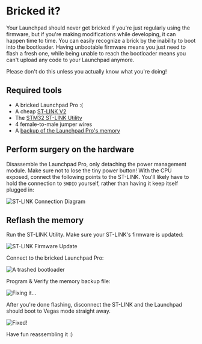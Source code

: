 # Bricked it?

Your Launchpad should never get bricked if you're just regularly using the firmware, but if you're making modifications while developing, it can happen time to time. You can easily recognize a brick by the inability to boot into the bootloader. Having unbootable firmware means you just need to flash a fresh one, while being unable to reach the bootloader means you can't upload any code to your Launchpad anymore.

Please don't do this unless you actually know what you're doing!

## Required tools

* A bricked Launchpad Pro :(
* A cheap [ST-LINK V2](https://www.ebay.com/itm/ST-Link-V2-Mini-Debugger-und-Programmier-Emulator-fur-STM8-STM32-Arduino/392963947934)
* The [STM32 ST-LINK Utility](https://drive.google.com/file/d/1cXBo6Me6DnHjiTBbPt1cs_HqEM6Hhn2g/view)
* 4 female-to-male jumper wires
* A [backup of the Launchpad Pro's memory](https://cdn.discordapp.com/attachments/636554539096473600/826560546890579998/pro_backup.bin)

## Perform surgery on the hardware

Disassemble the Launchpad Pro, only detaching the power management module. Make sure not to lose the tiny power button! With the CPU exposed, connect the following points to the ST-LINK. You'll likely have to hold the connection to `SWDIO` yourself, rather than having it keep itself plugged in:

![ST-LINK Connection Diagram](https://cdn.discordapp.com/attachments/636554539096473600/826556448116310106/stlink.png)

## Reflash the memory

Run the ST-LINK Utility. Make sure your ST-LINK's firmware is updated:

![ST-LINK Firmware Update](https://cdn.discordapp.com/attachments/636554539096473600/826559020504186961/unknown.png)

Connect to the bricked Launchpad Pro:

![A trashed bootloader](https://cdn.discordapp.com/attachments/636554539096473600/826557447958823012/unknown.png)

Program & Verify the memory backup file:

![Fixing it...](https://media.discordapp.net/attachments/636554539096473600/826558543309570078/unknown.png)

After you're done flashing, disconnect the ST-LINK and the Launchpad should boot to Vegas mode straight away.

![Fixed!](https://media.discordapp.net/attachments/636554539096473600/826558594379415552/unknown.png)

Have fun reassembling it :)